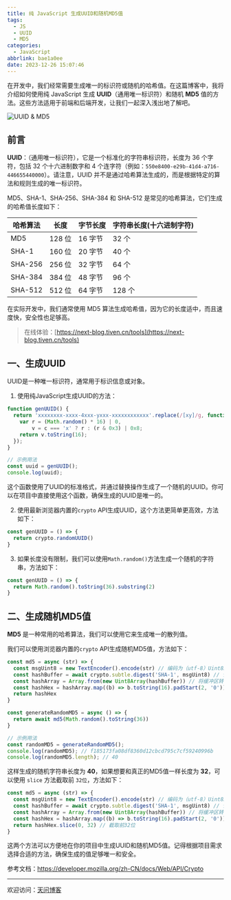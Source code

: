 ```yaml
---
title: 纯 JavaScript 生成UUID和随机MD5值
tags:
  - JS
  - UUID
  - MD5
categories:
  - JavaScript
abbrlink: bae1a0ee
date: 2023-12-26 15:07:46
---
```


在开发中，我们经常需要生成唯一的标识符或随机的哈希值。在这篇博客中，我将介绍如何使用纯 JavaScript 生成 **UUID**（通用唯一标识符）和随机 **MD5** 值的方法。这些方法适用于前端和后端开发，让我们一起深入浅出地了解吧。

![UUID & MD5](https://tiven.cn/static/img/md5-02-X-wDXbbv.jpg)

[//]: # (<!-- more -->)

## 前言

**UUID**：（通用唯一标识符），它是一个标准化的字符串标识符，长度为 36 个字符，包括 32 个十六进制数字和 4 个连字符（例如：`550e8400-e29b-41d4-a716-446655440000`）。请注意，UUID 并不是通过哈希算法生成的，而是根据特定的算法和规则生成的唯一标识符。

MD5、SHA-1、SHA-256、SHA-384 和 SHA-512 是常见的哈希算法，它们生成的哈希值长度如下：

| 哈希算法 | 长度     | 字节长度 | 字符串长度(十六进制字符) |
|---------|--------|--------|---------------|
| MD5     | 128 位  | 16 字节 | 32 个          |
| SHA-1    | 160 位  | 20 字节 | 40 个          |
| SHA-256  | 256 位  | 32 字节 | 64 个          |
| SHA-384  | 384 位  | 48 字节 | 96 个          |
| SHA-512  | 512 位  | 64 字节 | 128 个         |

在实际开发中，我们通常使用 MD5 算法生成哈希值，因为它的长度适中，而且速度快，安全性也足够高。

> 在线体验：[https://next-blog.tiven.cn/tools](https://next-blog.tiven.cn/tools)

## 一、生成UUID

UUID是一种唯一标识符，通常用于标识信息或对象。

1. 使用纯JavaScript生成UUID的方法：

```javascript
function genUUID() {
  return 'xxxxxxxx-xxxx-4xxx-yxxx-xxxxxxxxxxxx'.replace(/[xy]/g, function(c) {
    var r = (Math.random() * 16) | 0,
        v = c === 'x' ? r : (r & 0x3) | 0x8;
    return v.toString(16);
  });
}

// 示例用法
const uuid = genUUID();
console.log(uuid);
```

这个函数使用了UUID的标准格式，并通过替换操作生成了一个随机的UUID。你可以在项目中直接使用这个函数，确保生成的UUID是唯一的。

2. 使用最新浏览器内置的`crypto` API生成UUID，这个方法更简单更高效，方法如下：

```javascript
const genUUID = () => {
  return crypto.randomUUID()
}
```

3. 如果长度没有限制，我们可以使用`Math.random()`方法生成一个随机的字符串，方法如下：

```javascript
const genUUID = () => {
  return Math.random().toString(36).substring(2)
}
```

## 二、生成随机MD5值

**MD5** 是一种常用的哈希算法，我们可以使用它来生成唯一的散列值。

我们可以使用浏览器内置的`crypto` API生成随机MD5值，方法如下：

```js 
const md5 = async (str) => {
  const msgUint8 = new TextEncoder().encode(str) // 编码为（utf-8）Uint8Array
  const hashBuffer = await crypto.subtle.digest('SHA-1', msgUint8) // 计算消息的哈希值
  const hashArray = Array.from(new Uint8Array(hashBuffer)) // 将缓冲区转换为字节数组
  const hashHex = hashArray.map((b) => b.toString(16).padStart(2, '0')).join('') // 将字节数组转换为十六进制字符串
  return hashHex
}

const generateRandomMD5 = async () => {
  return await md5(Math.random().toString(36))
}

// 示例用法
const randomMD5 = generateRandomMD5();
console.log(randomMD5); // f185173fa08df8360d12cbcd795c7cf59240996b
console.log(randomMD5.length); // 40
```

这样生成的随机字符串长度为 **40**，如果想要和真正的MD5值一样长度为 **32**，可以使用 `slice` 方法截取前 `32位`，方法如下：

```js
const md5 = async (str) => {
  const msgUint8 = new TextEncoder().encode(str) // 编码为（utf-8）Uint8Array
  const hashBuffer = await crypto.subtle.digest('SHA-1', msgUint8) // 计算消息的哈希值
  const hashArray = Array.from(new Uint8Array(hashBuffer)) // 将缓冲区转换为字节数组
  const hashHex = hashArray.map((b) => b.toString(16).padStart(2, '0')).join('') // 将字节数组转换为十六进制字符串
  return hashHex.slice(0, 32) // 截取前32位
}
```

这两个方法可以方便地在你的项目中生成UUID和随机MD5值。记得根据项目需求选择合适的方法，确保生成的值足够唯一和安全。

参考文档：https://developer.mozilla.org/zh-CN/docs/Web/API/Crypto

---

欢迎访问：[天问博客](https://tiven.cn/p/bae1a0ee/ "天问博客-专注于大前端技术")

